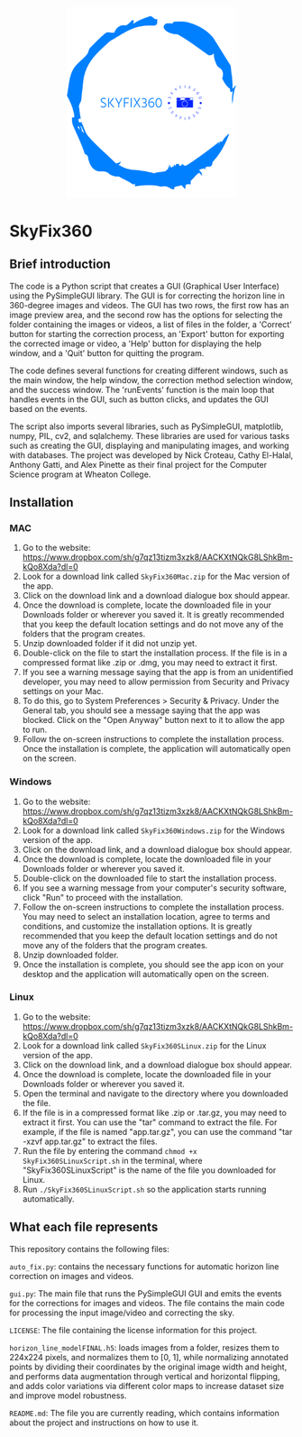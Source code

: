 <div style="text-align:center;">
    <img src="https://github.com/alexpinette/SkyFix360/blob/main/logo.png" alt="SkyFix360 Logo" style="width:300px;">
</div>


# SkyFix360

## Brief introduction

The code is a Python script that creates a GUI (Graphical User Interface) using the PySimpleGUI library. The GUI is for correcting the horizon line in 360-degree images and videos. The GUI has two rows, the first row has an image preview area, and the second row has the options for selecting the folder containing the images or videos, a list of files in the folder, a 'Correct' button for starting the correction process, an 'Export' button for exporting the corrected image or video, a 'Help' button for displaying the help window, and a 'Quit' button for quitting the program.

The code defines several functions for creating different windows, such as the main window, the help window, the correction method selection window, and the success window. The 'runEvents' function is the main loop that handles events in the GUI, such as button clicks, and updates the GUI based on the events.

The script also imports several libraries, such as PySimpleGUI, matplotlib, numpy, PIL, cv2, and sqlalchemy. These libraries are used for various tasks such as creating the GUI, displaying and manipulating images, and working with databases. The project was developed by Nick Croteau, Cathy El-Halal, Anthony Gatti, and Alex Pinette as their final project for the Computer Science program at Wheaton College.


## Installation

### MAC

1. Go to the website: https://www.dropbox.com/sh/g7qz13tizm3xzk8/AACKXtNQkG8LShkBm-kQo8Xda?dl=0
2. Look for a download link called `SkyFix360Mac.zip` for the Mac version of the app.
3. Click on the download link and a download dialogue box should appear.
4. Once the download is complete, locate the downloaded file in your Downloads folder or wherever you saved it. It is greatly recommended that you keep the default location settings and do not move any of the folders that the program creates.
5. Unzip downloaded folder if it did not unzip yet.
6. Double-click on the file to start the installation process. If the file is in a compressed format like .zip or .dmg, you may need to extract it first.
7. If you see a warning message saying that the app is from an unidentified developer, you may need to allow permission from Security and Privacy settings on your Mac.
8. To do this, go to System Preferences > Security & Privacy. Under the General tab, you should see a message saying that the app was blocked. Click on the "Open Anyway" button next to it to allow the app to run.
9. Follow the on-screen instructions to complete the installation process. Once the installation is complete, the application will automatically open on the screen.


### Windows

1. Go to the website: https://www.dropbox.com/sh/g7qz13tizm3xzk8/AACKXtNQkG8LShkBm-kQo8Xda?dl=0
2. Look for a download link called `SkyFix360Windows.zip` for the Windows version of the app.
3. Click on the download link, and a download dialogue box should appear.
4. Once the download is complete, locate the downloaded file in your Downloads folder or wherever you saved it.
4. Double-click on the downloaded file to start the installation process.
5. If you see a warning message from your computer's security software, click "Run" to proceed with the installation.
6. Follow the on-screen instructions to complete the installation process. You may need to select an installation location, agree to terms and conditions, and customize the installation options. It is greatly recommended that you keep the default location settings and do not move any of the folders that the program creates.
7. Unzip downloaded folder.
8. Once the installation is complete, you should see the app icon on your desktop and the application will automatically open on the screen.


### Linux

1. Go to the website: https://www.dropbox.com/sh/g7qz13tizm3xzk8/AACKXtNQkG8LShkBm-kQo8Xda?dl=0
2. Look for a download link called `SkyFix360SLinux.zip` for the Linux version of the app.
3. Click on the download link, and a download dialogue box should appear.
4. Once the download is complete, locate the downloaded file in your Downloads folder or wherever you saved it.
5. Open the terminal and navigate to the directory where you downloaded the file.
6. If the file is in a compressed format like .zip or .tar.gz, you may need to extract it first. You can use the "tar" command to extract the file. For example, if the file is named "app.tar.gz", you can use the command "tar -xzvf app.tar.gz" to extract the files.
7. Run the file by entering the command `chmod +x SkyFix360SLinuxScript.sh` in the terminal, where "SkyFix360SLinuxScript" is the name of the file you downloaded for Linux.
8. Run `./SkyFix360SLinuxScript.sh` so the application starts running automatically.


## What each file represents

This repository contains the following files:

`auto_fix.py`: contains the necessary functions for automatic horizon line correction on images and videos. <br/>

`gui.py`: The main file that runs the PySimpleGUI GUI and emits the events for the corrections for images and videos. The file contains the main code for processing the input image/video and correcting the sky. <br />

`LICENSE`: The file containing the license information for this project.<br />

`horizon_line_modelFINAL.h5`:  loads images from a folder, resizes them to 224x224 pixels, and normalizes them to [0, 1], while normalizing annotated points by dividing their coordinates by the original image width and height, and performs data augmentation through vertical and horizontal flipping, and adds color variations via different color maps to increase dataset size and improve model robustness. <br />

`README.md`: The file you are currently reading, which contains information about the project and instructions on how to use it. <br />